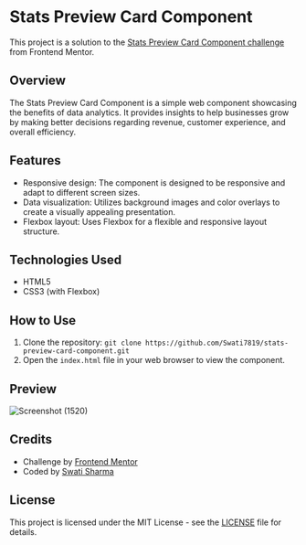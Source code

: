 # Stats Preview Card Component

This project is a solution to the [Stats Preview Card Component challenge](https://www.frontendmentor.io/challenges/stats-preview-card-component-8JqbgoU62) from Frontend Mentor.

## Overview

The Stats Preview Card Component is a simple web component showcasing the benefits of data analytics. It provides insights to help businesses grow by making better decisions regarding revenue, customer experience, and overall efficiency.

## Features

- Responsive design: The component is designed to be responsive and adapt to different screen sizes.
- Data visualization: Utilizes background images and color overlays to create a visually appealing presentation.
- Flexbox layout: Uses Flexbox for a flexible and responsive layout structure.

## Technologies Used

- HTML5
- CSS3 (with Flexbox)

## How to Use

1. Clone the repository: `git clone https://github.com/Swati7819/stats-preview-card-component.git`
2. Open the `index.html` file in your web browser to view the component.

## Preview
![Screenshot (1520)](https://github.com/Swati7819/Stats-Preview-Card-Component/assets/132447787/edcf05d7-e9b2-4035-a64e-edb4a235cdd6)



## Credits

- Challenge by [Frontend Mentor](https://www.frontendmentor.io?ref=challenge)
- Coded by [Swati Sharma](https://github.com/Swati7819)

## License

This project is licensed under the MIT License - see the [LICENSE](LICENSE) file for details.
